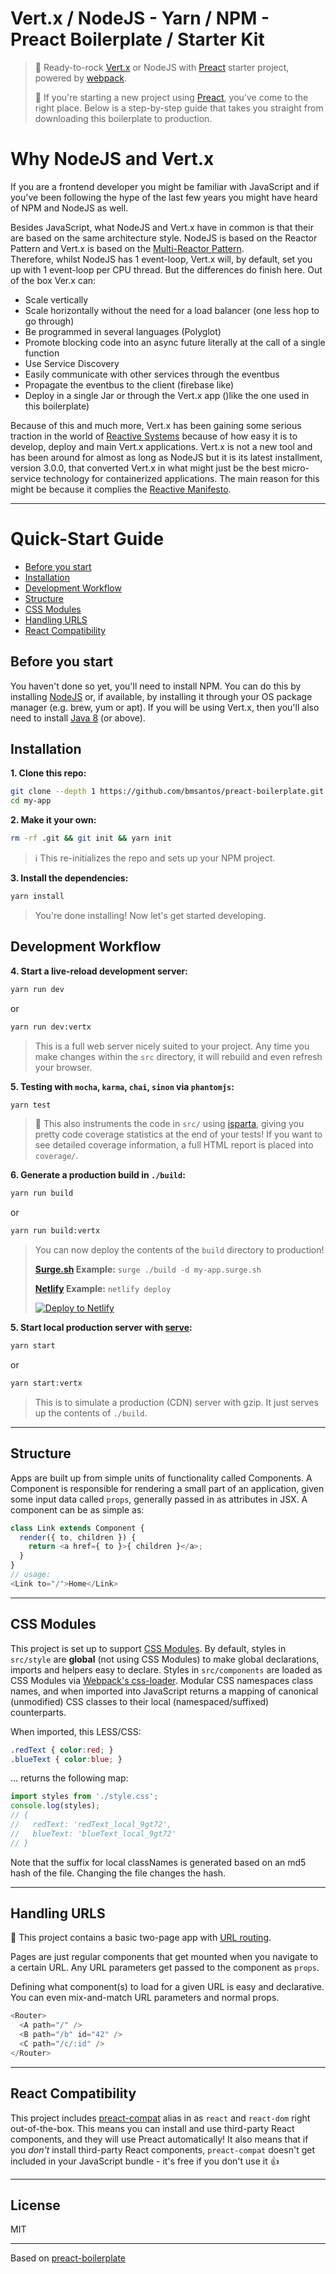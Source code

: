 # Vert.x / NodeJS - Yarn / NPM - Preact Boilerplate / Starter Kit

> :guitar: Ready-to-rock [Vert.x](https://github.com/eclipse/vert.x) or NodeJS with [Preact] starter project, powered by [webpack].
>
> :rocket: If you're starting a new project using [Preact], you've come to the right place.
Below is a step-by-step guide that takes you straight from downloading this boilerplate to production.

# Why NodeJS and Vert.x

If you are a frontend developer you might be familiar with JavaScript and if you've been following the hype of the last few years you might have heard of NPM and NodeJS as well.

Besides JavaScript, what NodeJS and Vert.x have in common is that their are based on the same architecture style. NodeJS is based on the Reactor Pattern and Vert.x is based on the [Multi-Reactor Pattern](http://vertx.io/docs/vertx-core/java/#_reactor_and_multi_reactor).  
Therefore, whilst NodeJS has 1 event-loop, Vert.x will, by default, set you up with 1 event-loop per CPU thread. But the differences do finish here. Out of the box Ver.x can:

 - Scale vertically
 - Scale horizontally without the need for a load balancer (one less hop to go through)
 - Be programmed in several languages (Polyglot)
 - Promote blocking code into an async future literally at the call of a single function
 - Use Service Discovery
 - Easily communicate with other services through the eventbus
 - Propagate the eventbus to the client (firebase like)
 - Deploy in a single Jar or through the Vert.x app ()like the one used in this boilerplate)

Because of this and much more, Vert.x has been gaining some serious traction in the world of [Reactive Systems](https://www.oreilly.com/ideas/reactive-programming-vs-reactive-systems) because of how easy it is to develop, deploy and main Vert.x applications.
Vert.x is not a new tool and has been around for almost as long as NodeJS but it is its latest installment, version 3.0.0, that converted Vert.x in what might just be the best micro-service technology for containerized applications. The main reason for this might be because it complies the [Reactive Manifesto](http://www.reactivemanifesto.org/).   

---


# Quick-Start Guide

- [Before you start](#before-you-start)
- [Installation](#installation)
- [Development Workflow](#development-workflow)
- [Structure](#structure)
- [CSS Modules](#css-modules)
- [Handling URLS](#handling-urls)
- [React Compatibility](#react-compatibility)

## Before you start

You haven't done so yet, you'll need to install NPM. You can do this by installing [NodeJS](https://nodejs.org/en/download/) or, if available, by installing it through your OS package manager (e.g. brew, yum or apt).
If you will be using Vert.x, then you'll also need to install [Java 8](http://www.oracle.com/technetwork/java/javase/downloads/jdk8-downloads-2133151.html) (or above). 


## Installation

**1. Clone this repo:**

```sh
git clone --depth 1 https://github.com/bmsantos/preact-boilerplate.git my-app
cd my-app
```


**2. Make it your own:**

```sh
rm -rf .git && git init && yarn init
```

> :information_source: This re-initializes the repo and sets up your NPM project.


**3. Install the dependencies:**

```sh
yarn install
```

> You're done installing! Now let's get started developing.



## Development Workflow


**4. Start a live-reload development server:**

```sh
yarn run dev
```

or

```sh
yarn run dev:vertx
```

> This is a full web server nicely suited to your project. Any time you make changes within the `src` directory, it will rebuild and even refresh your browser.

**5. Testing with `mocha`, `karma`, `chai`, `sinon` via `phantomjs`:**

```sh
yarn test
```

> 🌟 This also instruments the code in `src/` using [isparta](https://github.com/douglasduteil/isparta), giving you pretty code coverage statistics at the end of your tests! If you want to see detailed coverage information, a full HTML report is placed into `coverage/`.

**6. Generate a production build in `./build`:**

```sh
yarn run build
```

or

```sh
yarn run build:vertx
```

> You can now deploy the contents of the `build` directory to production!
>
> **[Surge.sh](https://surge.sh) Example:** `surge ./build -d my-app.surge.sh`
>
> **[Netlify](https://www.netlify.com/docs/cli/) Example:** `netlify deploy`
>
> [![Deploy to Netlify](https://www.netlify.com/img/deploy/button.svg)](https://app.netlify.com/start/deploy?repository=https://github.com/developit/preact-boilerplate)


**5. Start local production server with [serve](https://github.com/zeit/serve):**

```sh
yarn start
```

or

```sh
yarn start:vertx
```

> This is to simulate a production (CDN) server with gzip. It just serves up the contents of `./build`.



---


## Structure

Apps are built up from simple units of functionality called Components. A Component is responsible for rendering a small part of an application, given some input data called `props`, generally passed in as attributes in JSX. A component can be as simple as:

```js
class Link extends Component {
  render({ to, children }) {
    return <a href={ to }>{ children }</a>;
  }
}
// usage:
<Link to="/">Home</Link>
```


---


## CSS Modules

This project is set up to support [CSS Modules](https://github.com/css-modules/css-modules).  By default, styles in `src/style` are **global** (not using CSS Modules) to make global declarations, imports and helpers easy to declare.  Styles in `src/components` are loaded as CSS Modules via [Webpack's css-loader](https://github.com/webpack/css-loader#css-modules).  Modular CSS namespaces class names, and when imported into JavaScript returns a mapping of canonical (unmodified) CSS classes to their local (namespaced/suffixed) counterparts.

When imported, this LESS/CSS:

```css
.redText { color:red; }
.blueText { color:blue; }
```

... returns the following map:

```js
import styles from './style.css';
console.log(styles);
// {
//   redText: 'redText_local_9gt72',
//   blueText: 'blueText_local_9gt72'
// }
```

Note that the suffix for local classNames is generated based on an md5 hash of the file. Changing the file changes the hash.


---


## Handling URLS

:information_desk_person: This project contains a basic two-page app with [URL routing](http://git.io/preact-router).

Pages are just regular components that get mounted when you navigate to a certain URL. Any URL parameters get passed to the component as `props`.

Defining what component(s) to load for a given URL is easy and declarative. You can even mix-and-match URL parameters and normal props.

```js
<Router>
  <A path="/" />
  <B path="/b" id="42" />
  <C path="/c/:id" />
</Router>
```


---


## React Compatibility

This project includes [preact-compat] alias in as `react` and `react-dom` right out-of-the-box.  This means you can install and use third-party React components, and they will use Preact automatically!  It also means that if you _don't_ install third-party React components, `preact-compat` doesn't get included in your JavaScript bundle - it's free if you don't use it 👍

---


## License

MIT


[Preact]: https://github.com/developit/preact
[preact-compat]: https://github.com/developit/preact-compat
[webpack]: https://webpack.github.io

---

Based on [preact-boilerplate](https://github.com/developit/preact-boilerplate)
